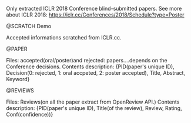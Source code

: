 Only extracted ICLR 2018 Conference blind-submitted papers.
See more about ICLR 2018: https://iclr.cc/Conferences/2018/Schedule?type=Poster

@SCRATCH Demo

Accepted informations scratched from ICLR.cc.

@PAPER

Files: accepted(oral/poster)and rejected:  papers....depends on the Conference decisions. Contents description: {PID(paper's unique ID), Decision(0: rejected, 1: oral accpeted, 2: poster accepted), Title, Abstract, Keyword}

@REVIEWS

Files: Reviews(on all the paper extract from OpenReview API.) Contents description: {PID(paper's unique ID), Title(of the review), Review, Rating, Conf(confidence))}


